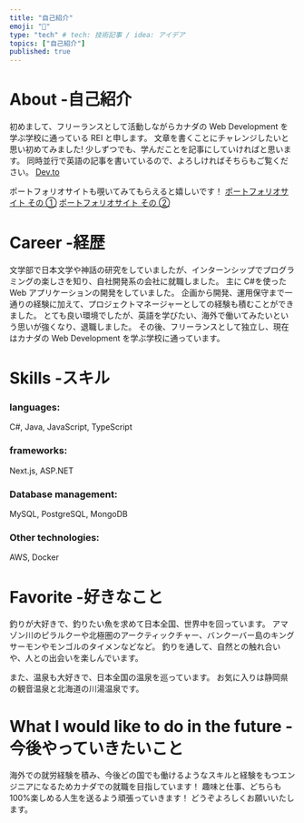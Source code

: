 ```yaml
---
title: "自己紹介"
emoji: "👋"
type: "tech" # tech: 技術記事 / idea: アイデア
topics: ["自己紹介"]
published: true
---
```


# About -自己紹介

初めまして、フリーランスとして活動しながらカナダの Web Development を学ぶ学校に通っている REI と申します。
文章を書くことにチャレンジしたいと思い初めてみました!
少しずつでも、学んだことを記事にしていければと思います。
同時並行で英語の記事を書いているので、よろしければそちらもご覧ください。
[Dev.to](https://dev.to/reikaji)

ポートフォリオサイトも覗いてみてもらえると嬉しいです！
[ポートフォリオサイト その ①](https://rei-portfolio-3d.netlify.app/)
[ポートフォリオサイト その ②](https://rei-portfolio.netlify.app/)

# Career -経歴

文学部で日本文学や神話の研究をしていましたが、インターンシップでプログラミングの楽しさを知り、自社開発系の会社に就職しました。
主に C#を使った Web アプリケーションの開発をしていました。
企画から開発、運用保守まで一通りの経験に加えて、プロジェクトマネージャーとしての経験も積むことができました。
とても良い環境でしたが、英語を学びたい、海外で働いてみたいという思いが強くなり、退職しました。
その後、フリーランスとして独立し、現在はカナダの Web Development を学ぶ学校に通っています。

# Skills -スキル

### languages:

C#, Java, JavaScript, TypeScript

### frameworks:

Next.js, ASP.NET

### Database management:

MySQL, PostgreSQL, MongoDB

### Other technologies:

AWS, Docker

# Favorite -好きなこと

釣りが大好きで、釣りたい魚を求めて日本全国、世界中を回っています。
アマゾン川のピラルクーや北極圏のアークティックチャー、バンクーバー島のキングサーモンやモンゴルのタイメンなどなど。
釣りを通して、自然との触れ合いや、人との出会いを楽しんでいます。

また、温泉も大好きで、日本全国の温泉を巡っています。
お気に入りは静岡県の観音温泉と北海道の川湯温泉です。

# What I would like to do in the future -今後やっていきたいこと

海外での就労経験を積み、今後どの国でも働けるようなスキルと経験をもつエンジニアになるためカナダでの就職を目指しています！
趣味と仕事、どちらも 100%楽しめる人生を送るよう頑張っていきます！
どうぞよろしくお願いいたします。
